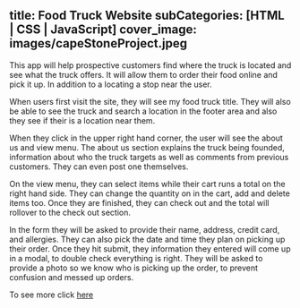 title: Food Truck Website
subCategories: [HTML | CSS | JavaScript]
cover_image: images/capeStoneProject.jpeg
---
This app will help prospective customers find where the truck is located and see what the truck offers. It will allow them to order their food online and pick it up. In addition to a locating a stop near the user.

When users first visit the site, they will see my food truck title. They will also be able to see the truck and search a location in the footer area and also they see if their is a location near them.

When they click in the upper right hand corner, the user will see the about us and view menu. The about us section explains the truck being founded, information about who the truck targets as well as comments from previous customers. They can even post one themselves.

On the view menu, they can select items while their cart runs a total on the right hand side. They can change the quantity on in the cart, add and delete items too. Once they are finished, they can check out and the total will rollover to the check out section.


In the form they will be asked to provide their name, address, credit card, and allergies. They can also pick the date and time they plan on picking up their order. Once they hit submit, they information they entered will come up in a modal, to double check everything is right. They will be asked to provide a photo so we know who is picking up the order, to prevent confusion and messed up orders.


To see more click [here](https://github.com/MikaylaMunn/CapstoneProject)